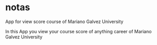 notas
=====

App for view score course of Mariano Galvez University


In this App you view your course score of anything career of Mariano Galvez University
